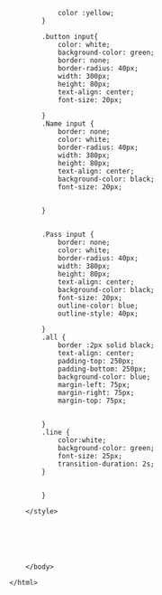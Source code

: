 
            
                color :yellow;
            }
            
            .button input{
                color: white;
                background-color: green;
                border: none;
                border-radius: 40px;
                width: 300px;
                height: 80px;
                text-align: center;
                font-size: 20px;
                
            }
            .Name input {
                border: none;
                color: white;
                border-radius: 40px;
                width: 380px;
                height: 80px;
                text-align: center;
                background-color: black;
                font-size: 20px;
                
                
            }
            
            
            .Pass input {
                border: none;
                color: white;
                border-radius: 40px;
                width: 380px;
                height: 80px;
                text-align: center;
                background-color: black;
                font-size: 20px;
                outline-color: blue;
                outline-style: 40px; 
                
            }
            .all {
                border :2px solid black;
                text-align: center;
                padding-top: 250px;
                padding-bottom: 250px;
                background-color: blue;
                margin-left: 75px;
                margin-right: 75px;
                margin-top: 75px;
                
                
            }
            .line {
                color:white;
                background-color: green;
                font-size: 25px;
                transition-duration: 2s;
            } 
            
                
            }
            
        </style> 
        
        
        
        
        
        
        </body> 
        
    </html> 
    

</DOCTYPE>
